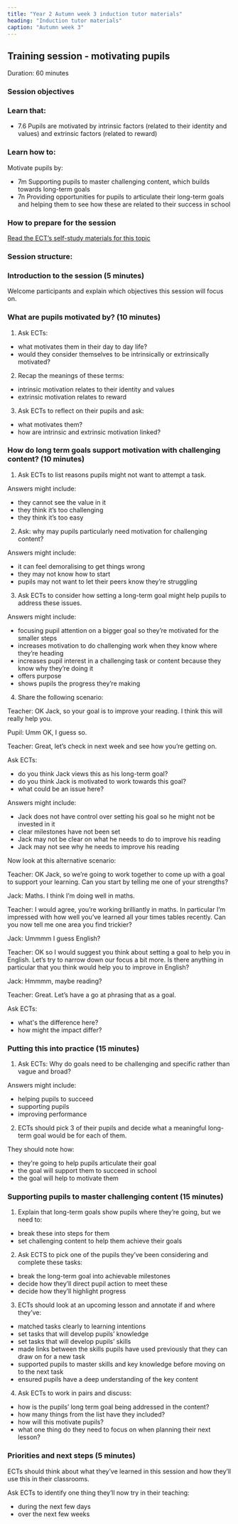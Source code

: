 ```yaml
---
title: "Year 2 Autumn week 3 induction tutor materials"
heading: "Induction tutor materials"
caption: "Autumn week 3"
---
```


## Training session - motivating pupils

Duration: 60 minutes

### Session objectives

### Learn that:

- 7.6 Pupils are motivated by intrinsic factors (related to their identity and values) and extrinsic factors (related to reward)

### Learn how to:

Motivate pupils by:

- 7m Supporting pupils to master challenging content, which builds towards long-term goals
- 7n Providing opportunities for pupils to articulate their long-term goals and helping them to see how these are related to their success in school

### How to prepare for the session

[Read the ECT’s self-study materials for this topic](/education-development-trust/year-2-embedding-a-positive-climate-for-learning/autumn-week-3-ect-instructions)

### Session structure:

### Introduction to the session (5 minutes) 

Welcome participants and explain which objectives this session will focus on.

### What are pupils motivated by? (10 minutes)

1. Ask ECTs:

- what motivates them in their day to day life?
- would they consider themselves to be intrinsically or extrinsically motivated?

2. Recap the meanings of these terms:

- intrinsic motivation relates to their identity and values
- extrinsic motivation relates to reward

3. Ask ECTs to reflect on their pupils and ask:

- what motivates them?
- how are intrinsic and extrinsic motivation linked?

### How do long term goals support motivation with challenging content? (10 minutes)

1. Ask ECTs to list reasons pupils might not want to attempt a task.

Answers might include:

- they cannot see the value in it
- they think it’s too challenging
- they think it’s too easy

2. Ask: why may pupils particularly need motivation for challenging content?

Answers might include:

- it can feel demoralising to get things wrong
- they may not know how to start
- pupils may not want to let their peers know they’re struggling

3. Ask ECTs to consider how setting a long-term goal might help pupils to address these issues.

Answers might include:

- focusing pupil attention on a bigger goal so they’re motivated for the smaller steps
- increases motivation to do challenging work when they know where they’re heading
- increases pupil interest in a challenging task or content because they know why they’re doing it
- offers purpose
- shows pupils the progress they’re making

4. Share the following scenario:

Teacher: OK Jack, so your goal is to improve your reading. I think this will really help you.

Pupil: Umm OK, I guess so.

Teacher: Great, let’s check in next week and see how you’re getting on.

Ask ECTs:

- do you think Jack views this as his long-term goal?
- do you think Jack is motivated to work towards this goal?
- what could be an issue here?

Answers might include:

- Jack does not have control over setting his goal so he might not be invested in it
- clear milestones have not been set
- Jack may not be clear on what he needs to do to improve his reading
- Jack may not see why he needs to improve his reading

Now look at this alternative scenario:

Teacher: OK Jack, so we’re going to work together to come up with a goal to support your learning. Can you start by telling me one of your strengths?

Jack: Maths. I think I’m doing well in maths.

Teacher: I would agree, you’re working brilliantly in maths. In particular I’m impressed with how well you’ve learned all your times tables recently. Can you now tell me one area you find trickier?

Jack: Ummmm I guess English?

Teacher: OK so I would suggest you think about setting a goal to help you in English. Let’s try to narrow down our focus a bit more. Is there anything in particular that you think would help you to improve in English?

Jack: Hmmmm, maybe reading?

Teacher: Great. Let’s have a go at phrasing that as a goal.

Ask ECTs:

- what's the difference here?
- how might the impact differ?

### Putting this into practice (15 minutes) 

1. Ask ECTs: Why do goals need to be challenging and specific rather than vague and broad?

Answers might include:

- helping pupils to succeed 
- supporting pupils
- improving performance  

2. ECTs should pick 3 of their pupils and decide what a meaningful long-term goal would be for each of them.

They should note how:

- they're going to help pupils articulate their goal
- the goal will support them to succeed in school
- the goal will help to motivate them

### Supporting pupils to master challenging content (15 minutes)

1. Explain that long-term goals show pupils where they’re going, but we need to:

- break these into steps for them
- set challenging content to help them achieve their goals

2. Ask ECTS to pick one of the pupils they’ve been considering and complete these tasks:

- break the long-term goal into achievable milestones
- decide how they’ll direct pupil action to meet these
- decide how they’ll highlight progress

3. ECTs should look at an upcoming lesson and annotate if and where they’ve:

- matched tasks clearly to learning intentions
- set tasks that will develop pupils’ knowledge
- set tasks that will develop pupils’ skills
- made links between the skills pupils have used previously that they can draw on for a new task
- supported pupils to master skills and key knowledge before moving on to the next task
- ensured pupils have a deep understanding of the key content

4. Ask ECTs to work in pairs and discuss:

- how is the pupils’ long term goal being addressed in the content?
- how many things from the list have they included?
- how will this motivate pupils?
- what one thing do they need to focus on when planning their next lesson?

### Priorities and next steps (5 minutes)

ECTs should think about what they’ve learned in this session and how they’ll use this in their classrooms.

Ask ECTs to identify one thing they’ll now try in their teaching:

- during the next few days
- over the next few weeks